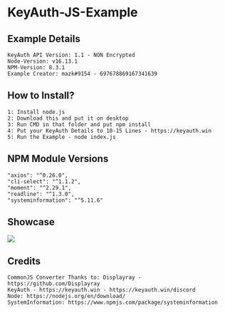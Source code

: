 # KeyAuth-JS-Example

## **Example Details**
```
KeyAuth API Version: 1.1 - NON Encrypted
Node-Version: v16.13.1
NPM-Version: 8.3.1
Example Creator: mazk#9154 - 697678869167341639
```

## **How to Install?**
```
1: Install node.js
2: Download this and put it on desktop
3: Run CMD in that folder and put npm install
4: Put your KeyAuth Details to 10-15 Lines - https://keyauth.win
5: Run the Example - node index.js
```

## **NPM Module Versions**
```
"axios": "^0.26.0",
"cli-select": "^1.1.2",
"moment": "^2.29.1",
"readline": "^1.3.0",
"systeminformation": "^5.11.6"
```

## Showcase
[![](https://i.imgur.com/NVGyLVM.png)](https://streamable.com/bo2m20)


## **Credits** 
```
CommonJS Converter Thanks to: Displayray - https://github.com/Displayray
KeyAuth - https://keyauth.win - https://keyauth.win/discord
Node: https://nodejs.org/en/download/
SystemInformation: https://www.npmjs.com/package/systeminformation
```
